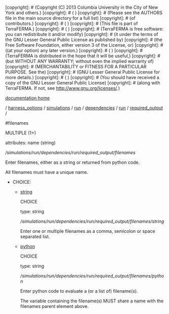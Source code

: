 [copyright]: # (Copyright (C) 2013 Columbia University in the City of New York and others.)
[copyright]: # ( )
[copyright]: # (Please see the AUTHORS file in the main source directory for a full list)
[copyright]: # (of contributors.)
[copyright]: # ( )
[copyright]: # (This file is part of TerraFERMA.)
[copyright]: # ( )
[copyright]: # (TerraFERMA is free software: you can redistribute it and/or modify)
[copyright]: # (it under the terms of the GNU Lesser General Public License as published by)
[copyright]: # (the Free Software Foundation, either version 3 of the License, or)
[copyright]: # ((at your option) any later version.)
[copyright]: # ( )
[copyright]: # (TerraFERMA is distributed in the hope that it will be useful,)
[copyright]: # (but WITHOUT ANY WARRANTY; without even the implied warranty of)
[copyright]: # (MERCHANTABILITY or FITNESS FOR A PARTICULAR PURPOSE. See the)
[copyright]: # (GNU Lesser General Public License for more details.)
[copyright]: # ( )
[copyright]: # (You should have received a copy of the GNU Lesser General Public License)
[copyright]: # (along with TerraFERMA. If not, see <http://www.gnu.org/licenses/>.)

[documentation home](Documentation)

/ [harness_options](../../../../../../harness_options.md) / [simulations](../../../../../simulations.md) / [run](../../../../run.md) / [dependencies](../../../dependencies.md) / [run](../../run.md) / [required_output](../required_output.md) /

#filenames

MULTIPLE (1+) 

attributes: name (string) 

*/simulations/run/dependencies/run/required_output/filenames*

Enter filenames, either as a string or returned from python code.

All filenames must have a unique name.

* CHOICE:
    * [string](filenames/string.md "child")

        CHOICE 

        type: string

        */simulations/run/dependencies/run/required_output/filenames/string*

        Enter one or multiple filenames as a comma, semicolon or space separated list.

    * [python](filenames/python.md "child")

        CHOICE 

        type: string

        */simulations/run/dependencies/run/required_output/filenames/python*

        Enter python code to evaluate a (or a list of) filename(s).
        
        The variable containing the filename(s) MUST share a name with 
        the filenames parent element above. 

[autogenerated]: # (This file was automatically generated from the schema file:/home/cwilson/repos/github/TerraFERMA/TerraFERMA/buckettools/schemas/simulations.rng.)

